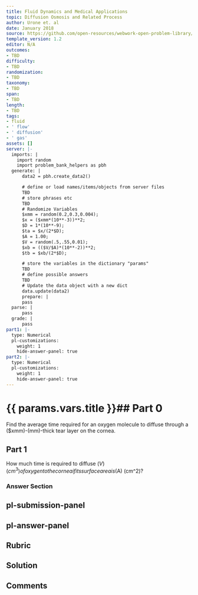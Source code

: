 ```yaml
---
title: Fluid Dynamics and Medical Applications
topic: Diffusion Osmosis and Related Process
author: Urone et. al
date: January 2018
source: https://github.com/open-resources/webwork-open-problem-library/tree/master/Contrib/BrockPhysics/College_Physics_Urone/12.Fluid_Dynamics_and_Medical_Applications/12-07.Diffusion_Osmosis_and_Related_Process/NU_U17_12_07_004.pg
template_version: 1.2
editor: N/A
outcomes:
- TBD
difficulty:
- TBD
randomization:
- TBD
taxonomy:
- TBD
span:
- TBD
length:
- TBD
tags:
- fluid
- ' flow'
- ' diffusion'
- ' gas'
assets: []
server: |-
  imports: |
    import random
    import problem_bank_helpers as pbh
  generate: |
      data2 = pbh.create_data2()

      # define or load names/items/objects from server files
      TBD
      # store phrases etc
      TBD
      # Randomize Variables
      $xmm = random(0.2,0.3,0.004);
      $x = ($xmm*(10**-3))**2;
      $D = 1*(10**-9);
      $ta = $x/(2*$D);
      $A = 1.00;
      $V = random(.5,.55,0.01);
      $xb = (($V/$A)*(10**-2))**2;
      $tb = $xb/(2*$D);

      # store the variables in the dictionary "params"
      TBD
      # define possible answers
      TBD
      # Update the data object with a new dict
      data.update(data2)
      prepare: |
      pass
  parse: |
      pass
  grade: |
      pass
part1: |-
  type: Numerical
  pl-customizations:
    weight: 1
    hide-answer-panel: true
part2: |-
  type: Numerical
  pl-customizations:
    weight: 1
    hide-answer-panel: true
---
```


# {{ params.vars.title }}## Part 0 
Find the average time required for an oxygen molecule to diffuse through a ($xmm)-(mm)-thick tear layer on the cornea. 
## Part 1 
How much time is required to diffuse ($V) (cm^3) of oxygen to the cornea if its surface area is ($A) (cm^2)? 


### Answer Section 


## pl-submission-panel 


## pl-answer-panel 


## Rubric 


## Solution 


## Comments 


